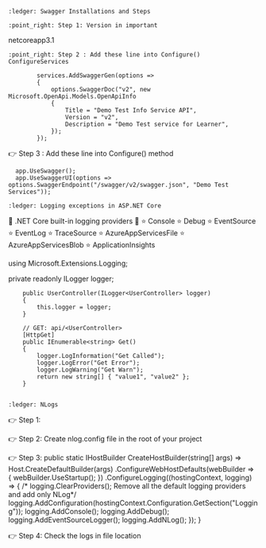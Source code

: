 
	:ledger: Swagger Installations and Steps

	:point_right: Step 1: Version in important  
 <TargetFramework>netcoreapp3.1</TargetFramework>
  <ItemGroup>
    <PackageReference Include="Microsoft.OpenApi" Version="1.2.3" />
    <PackageReference Include="Swashbuckle.AspNetCore" Version="5.0.0" />
  </ItemGroup>
 
 	:point_right: Step 2 : Add these line into Configure() ConfigureServices  
   
            services.AddSwaggerGen(options =>
            {
                options.SwaggerDoc("v2", new Microsoft.OpenApi.Models.OpenApiInfo
                {
                    Title = "Demo Test Info Service API",
                    Version = "v2",
                    Description = "Demo Test service for Learner",
                });
            });
       
:point_right: Step 3 : Add these line into Configure() method    
        
      app.UseSwagger();
      app.UseSwaggerUI(options => options.SwaggerEndpoint("/swagger/v2/swagger.json", "Demo Test Services"));

	:ledger: Logging exceptions in ASP.NET Core

:star2: .NET Core built-in logging providers :star2:
:star: Console
:star: Debug
:star: EventSource
:star: EventLog
:star: TraceSource
:star: AzureAppServicesFile
:star: AzureAppServicesBlob
:star: ApplicationInsights

using Microsoft.Extensions.Logging;

private readonly ILogger<UserController> logger;

        public UserController(ILogger<UserController> logger)
        {
            this.logger = logger;
        }

        // GET: api/<UserController>
        [HttpGet]
        public IEnumerable<string> Get()
        {
            logger.LogInformation("Get Called");
            logger.LogError("Get Error");
            logger.LogWarning("Get Warn");
            return new string[] { "value1", "value2" };
        }
        
        
	:ledger: NLogs
:point_right: Step 1:
<PackageReference Include="NLog.Web.AspNetCore" Version="4.8.2" />

:point_right: Step 2:
Create nlog.config file in the root of your project
<?xml version="1.0" encoding="utf-8" ?>
<nlog xmlns="http://www.nlog-project.org/schemas/NLog.xsd"
      xmlns:xsi="http://www.w3.org/2001/XMLSchema-instance">

  <!-- the targets to write to -->
  <targets>
    <!-- write logs to file  -->
    <target name="allfile" xsi:type="File"
            fileName="c:\applogs\nlog-all-${shortdate}.log"/>
  </targets>

  <!-- rules to map from logger name to target -->
  <rules>
    <!--All logs, including from Microsoft-->
    <logger name="*" minlevel="Trace" writeTo="allfile" />
  </rules>
</nlog>

:point_right: Step 3:
  public static IHostBuilder CreateHostBuilder(string[] args) =>
            Host.CreateDefaultBuilder(args)
                .ConfigureWebHostDefaults(webBuilder =>
                {
                    webBuilder.UseStartup<Startup>();
                })
                .ConfigureLogging((hostingContext, logging) =>
                {
                    /* logging.ClearProviders(); Remove all the default logging providers and add only NLog*/
                    logging.AddConfiguration(hostingContext.Configuration.GetSection("Logging"));
                    logging.AddConsole();
                    logging.AddDebug();
                    logging.AddEventSourceLogger();
                    logging.AddNLog();
                });
    }

:point_right: Step 4: Check the logs in file location 

